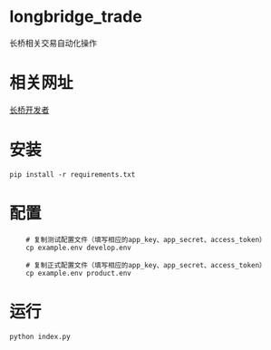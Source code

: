 # longbridge_trade
长桥相关交易自动化操作

# 相关网址
[长桥开发者](https://open.longportapp.com/zh-CN/account)

# 安装
 `pip install -r requirements.txt`

# 配置
```shell
    # 复制测试配置文件（填写相应的app_key、app_secret、access_token）
    cp example.env develop.env
    
    # 复制正式配置文件（填写相应的app_key、app_secret、access_token）
    cp example.env product.env

```

# 运行
`python index.py`
